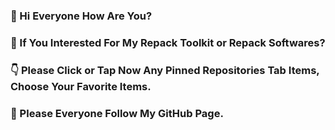 ### 👋 Hi Everyone How Are You?

### 👀 If You Interested For My Repack Toolkit or Repack Softwares?  

### 👇 Please Click or Tap Now Any Pinned Repositories Tab Items, Choose Your Favorite Items.

### 🙏 Please Everyone Follow My GitHub Page.

<!---
RaptorRepack/RaptorRepack is a ✨ special ✨ repository because its `README.md` (this file) appears on your GitHub profile.
You can click the Preview link to take a look at your changes.
--->
